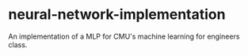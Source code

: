 # neural-network-implementation
An implementation of a MLP for CMU's machine learning for engineers class.
